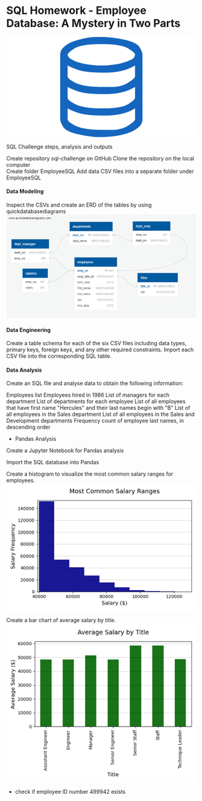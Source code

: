 # SQL Homework - Employee Database: A Mystery in Two Parts

![sql.png](sql.png)

SQL Challenge steps, analysis and outputs

Create repository sql-challenge on GitHub
Clone the repository on the local computer  
Create folder EmployeeSQL 
Add data CSV files into a separate folder under EmployeeSQL

#### Data Modeling

Inspect the CSVs and create an ERD of the tables by using quickdatabasediagrams
![ERD.png](./EmployeeSQL/ERD.png)

#### Data Engineering

Create a table schema for each of the six CSV files including data types, primary keys, foreign keys, and any other required constraints.
Import each CSV file into the corresponding SQL table.

#### Data Analysis

Create an SQL file and analyse data to obtain the following information: 

Employees list 
Employees hired in 1986
List of managers for each department
List of departments for each employee
List of all employees that have first name "Hercules" and their last names begin with "B"
List of all employees in the Sales department
List of all employees in the Sales and Development departments
Frequency count of employee last names, in descending order

* Pandas Analysis

Create a Jupyter Notebook for Pandas analysis

Import the SQL database into Pandas

Create a histogram to visualize the most common salary ranges for employees.
![Most Common Salary Ranges.png](./EmployeeSQL/Output/Fig_Most_Common_Salary_Ranges.png)

Create a bar chart of average salary by title.
![Average Salary by Title.png](./EmployeeSQL/Output/Fig_Average_Salary_by_Title.png)

* check if employee ID number 499942 exists


